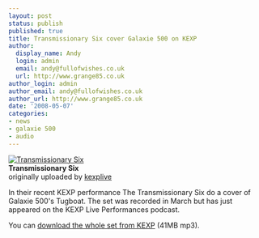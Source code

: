 ```yaml
---
layout: post
status: publish
published: true
title: Transmissionary Six cover Galaxie 500 on KEXP
author:
  display_name: Andy
  login: admin
  email: andy@fullofwishes.co.uk
  url: http://www.grange85.co.uk
author_login: admin
author_email: andy@fullofwishes.co.uk
author_url: http://www.grange85.co.uk
date: '2008-05-07'
categories:
- news
- galaxie 500
- audio
---
```

<div class="imagebox-a"><a href="http://www.flickr.com/photos/kexp/2320966885/" title="Photo Sharing"><img src="https://farm4.static.flickr.com/3103/2320966885_7c017a3e44_m.jpg" alt="Transmissionary Six" /></a><br/><strong>Transmissionary Six</strong><br/>originally uploaded by <a href="http://www.flickr.com/people/kexp/">kexplive</a></div>
<p>In their recent KEXP performance The Transmissionary Six  do a cover of Galaxie 500's Tugboat. The set was recorded in March but has just appeared on the KEXP Live Performances podcast. </p>
<p></p>
<p>You can <a href="http://www.digitalwell.washington.edu/dw/1/51/23/2368eac9-2e6b-473b-96a7-f16c987426c6.mp3">download the whole set from KEXP</a> (41MB mp3).</p>
<p><br clear="right"/></p>
